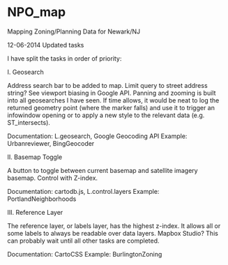 NPO_map
=======

Mapping Zoning/Planning Data for Newark/NJ

12-06-2014 Updated tasks

I have split the tasks in order of priority:

I. Geosearch

Address search bar to be added to map. Limit query to street address string? See viewport biasing in Google API. Panning and zooming is built into all geosearches I have seen. If time allows, it would be neat to log the returned geometry point (where the marker falls) and use it to trigger an infowindow opening or to apply a new style to the relevant data  (e.g. ST_intersects).

Documentation: L.geosearch, Google Geocoding API
Example: Urbanreviewer, BingGeocoder

II. Basemap Toggle
	
A button to toggle between current basemap and satellite imagery basemap. Control with Z-index.

Documentation: cartodb.js, L.control.layers
Example: PortlandNeighborhoods 
 
III. Reference Layer
	
The reference layer, or labels layer, has the highest z-index. It allows all or some labels to always be readable 
over data layers. Mapbox Studio? This can probably wait until all other tasks are completed. 
	
Documentation: CartoCSS
Example: BurlingtonZoning
	
